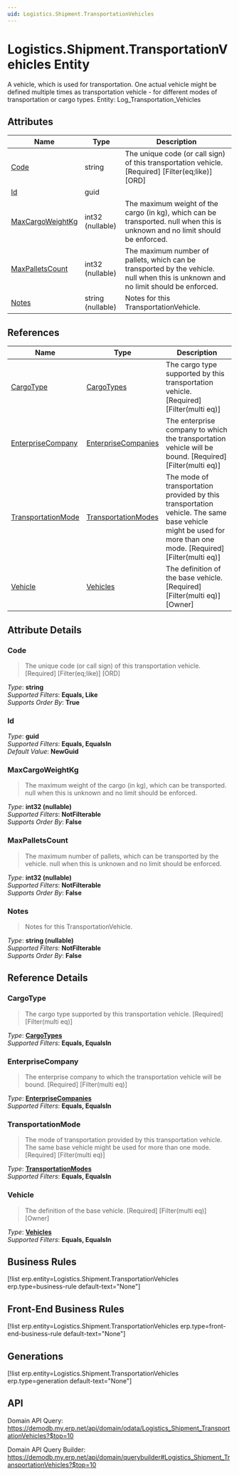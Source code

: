 ```yaml
---
uid: Logistics.Shipment.TransportationVehicles
---
```

# Logistics.Shipment.TransportationVehicles Entity

A vehicle, which is used for transportation. One actual vehicle might be defined multiple times as transportation vehicle - for different modes of transportation or cargo types. Entity: Log_Transportation_Vehicles

## Attributes

| Name | Type | Description |
| ---- | ---- | --- |
| [Code](Logistics.Shipment.TransportationVehicles.md#code) | string | The unique code (or call sign) of this transportation vehicle. [Required] [Filter(eq;like)] [ORD] 
| [Id](Logistics.Shipment.TransportationVehicles.md#id) | guid |  
| [MaxCargoWeightKg](Logistics.Shipment.TransportationVehicles.md#maxcargoweightkg) | int32 (nullable) | The maximum weight of the cargo (in kg), which can be transported. null when this is unknown and no limit should be enforced. 
| [MaxPalletsCount](Logistics.Shipment.TransportationVehicles.md#maxpalletscount) | int32 (nullable) | The maximum number of pallets, which can be transported by the vehicle. null when this is unknown and no limit should be enforced. 
| [Notes](Logistics.Shipment.TransportationVehicles.md#notes) | string (nullable) | Notes for this TransportationVehicle. 

## References

| Name | Type | Description |
| ---- | ---- | --- |
| [CargoType](Logistics.Shipment.TransportationVehicles.md#cargotype) | [CargoTypes](Logistics.Shipment.CargoTypes.md) | The cargo type supported by this transportation vehicle. [Required] [Filter(multi eq)] |
| [EnterpriseCompany](Logistics.Shipment.TransportationVehicles.md#enterprisecompany) | [EnterpriseCompanies](General.EnterpriseCompanies.md) | The enterprise company to which the transportation vehicle will be bound. [Required] [Filter(multi eq)] |
| [TransportationMode](Logistics.Shipment.TransportationVehicles.md#transportationmode) | [TransportationModes](Logistics.Shipment.TransportationModes.md) | The mode of transportation provided by this transportation vehicle. The same base vehicle might be used for more than one mode. [Required] [Filter(multi eq)] |
| [Vehicle](Logistics.Shipment.TransportationVehicles.md#vehicle) | [Vehicles](Applications.Fleet.Vehicles.md) | The definition of the base vehicle. [Required] [Filter(multi eq)] [Owner] |


## Attribute Details

### Code

> The unique code (or call sign) of this transportation vehicle. [Required] [Filter(eq;like)] [ORD]

_Type_: **string**  
_Supported Filters_: **Equals, Like**  
_Supports Order By_: **True**  

### Id

_Type_: **guid**  
_Supported Filters_: **Equals, EqualsIn**  
_Default Value_: **NewGuid**  

### MaxCargoWeightKg

> The maximum weight of the cargo (in kg), which can be transported. null when this is unknown and no limit should be enforced.

_Type_: **int32 (nullable)**  
_Supported Filters_: **NotFilterable**  
_Supports Order By_: **False**  

### MaxPalletsCount

> The maximum number of pallets, which can be transported by the vehicle. null when this is unknown and no limit should be enforced.

_Type_: **int32 (nullable)**  
_Supported Filters_: **NotFilterable**  
_Supports Order By_: **False**  

### Notes

> Notes for this TransportationVehicle.

_Type_: **string (nullable)**  
_Supported Filters_: **NotFilterable**  
_Supports Order By_: **False**  


## Reference Details

### CargoType

> The cargo type supported by this transportation vehicle. [Required] [Filter(multi eq)]

_Type_: **[CargoTypes](Logistics.Shipment.CargoTypes.md)**  
_Supported Filters_: **Equals, EqualsIn**  

### EnterpriseCompany

> The enterprise company to which the transportation vehicle will be bound. [Required] [Filter(multi eq)]

_Type_: **[EnterpriseCompanies](General.EnterpriseCompanies.md)**  
_Supported Filters_: **Equals, EqualsIn**  

### TransportationMode

> The mode of transportation provided by this transportation vehicle. The same base vehicle might be used for more than one mode. [Required] [Filter(multi eq)]

_Type_: **[TransportationModes](Logistics.Shipment.TransportationModes.md)**  
_Supported Filters_: **Equals, EqualsIn**  

### Vehicle

> The definition of the base vehicle. [Required] [Filter(multi eq)] [Owner]

_Type_: **[Vehicles](Applications.Fleet.Vehicles.md)**  
_Supported Filters_: **Equals, EqualsIn**  



## Business Rules

[!list erp.entity=Logistics.Shipment.TransportationVehicles erp.type=business-rule default-text="None"]

## Front-End Business Rules

[!list erp.entity=Logistics.Shipment.TransportationVehicles erp.type=front-end-business-rule default-text="None"]

## Generations

[!list erp.entity=Logistics.Shipment.TransportationVehicles erp.type=generation default-text="None"]

## API

Domain API Query:
<https://demodb.my.erp.net/api/domain/odata/Logistics_Shipment_TransportationVehicles?$top=10>

Domain API Query Builder:
<https://demodb.my.erp.net/api/domain/querybuilder#Logistics_Shipment_TransportationVehicles?$top=10>

